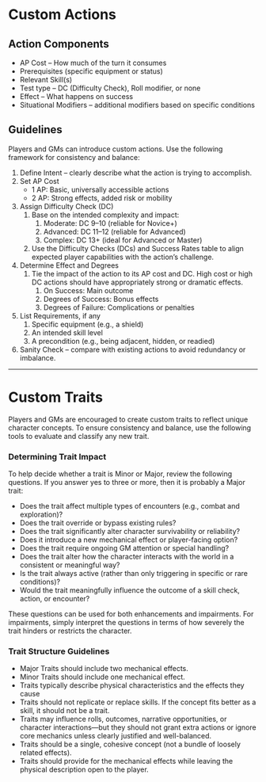 # Custom Actions
## Action Components
- AP Cost – How much of the turn it consumes
- Prerequisites (specific equipment or status)
- Relevant Skill(s)
- Test type – DC (Difficulty Check), Roll modifier, or none
- Effect – What happens on success
- Situational Modifiers – additional modifiers based on specific conditions

## Guidelines
Players and GMs can introduce custom actions. Use the following framework for consistency and balance:
1. Define Intent – clearly describe what the action is trying to accomplish.
2. Set AP Cost
	- 1 AP: Basic, universally accessible actions
	- 2 AP: Strong effects, added risk or mobility
3. Assign Difficulty Check (DC)
	1. Base on the intended complexity and impact:
		1. Moderate: DC 9–10 (reliable for Novice+)
		2. Advanced: DC 11–12 (reliable for Advanced)
		3. Complex: DC 13+ (ideal for Advanced or Master)
	2. Use the Difficulty Checks (DCs) and Success Rates table to align expected player capabilities with the action’s challenge.
4. Determine Effect and Degrees
	1. Tie the impact of the action to its AP cost and DC. High cost or high DC actions should have appropriately strong or dramatic effects.
		1. On Success: Main outcome
		2. Degrees of Success: Bonus effects
		3. Degrees of Failure: Complications or penalties
5. List Requirements, if any
	1. Specific equipment (e.g., a shield)
	2. An intended skill level
	3. A precondition (e.g., being adjacent, hidden, or readied)
6. Sanity Check – compare with existing actions to avoid redundancy or imbalance.

---
# Custom Traits
Players and GMs are encouraged to create custom traits to reflect unique character concepts. To ensure consistency and balance, use the following tools to evaluate and classify any new trait.

### Determining Trait Impact
To help decide whether a trait is Minor or Major, review the following questions. If you answer yes to three or more, then it is probably a Major trait:
- Does the trait affect multiple types of encounters (e.g., combat and exploration)?
- Does the trait override or bypass existing rules?
- Does the trait significantly alter character survivability or reliability?
- Does it introduce a new mechanical effect or player-facing option?
- Does the trait require ongoing GM attention or special handling?
- Does the trait alter how the character interacts with the world in a consistent or meaningful way?
- Is the trait always active (rather than only triggering in specific or rare conditions)?
- Would the trait meaningfully influence the outcome of a skill check, action, or encounter?

These questions can be used for both enhancements and impairments. For impairments, simply interpret the questions in terms of how severely the trait hinders or restricts the character.

### Trait Structure Guidelines
- Major Traits should include two mechanical effects.
- Minor Traits should include one mechanical effect.
- Traits typically describe physical characteristics and the effects they cause
- Traits should not replicate or replace skills. If the concept fits better as a skill, it should not be a trait.
- Traits may influence rolls, outcomes, narrative opportunities, or character interactions—but they should not grant extra actions or ignore core mechanics unless clearly justified and well-balanced.
- Traits should be a single, cohesive concept (not a bundle of loosely related effects).
- Traits should provide for the mechanical effects while leaving the physical description open to the player.